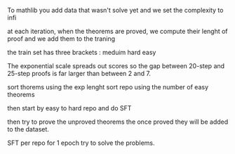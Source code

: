 To mathlib you add data that wasn't solve yet and we set the complexity to infi

at each iteration, when the theorems are proved, we compute their lenght of proof and we add them to the traning 

the train set has three brackets : meduim hard easy

The exponential scale spreads out scores so the gap between 20-step and 25-step proofs is far larger than between 2 and 7.

sort thorems using the exp lenght
sort repo using the number of easy theorems

then start by easy to hard repo and do SFT

then try to prove the unproved theorems the once proved they will be added to the dataset. 

SFT per repo for 1 epoch
try to solve the problems.
